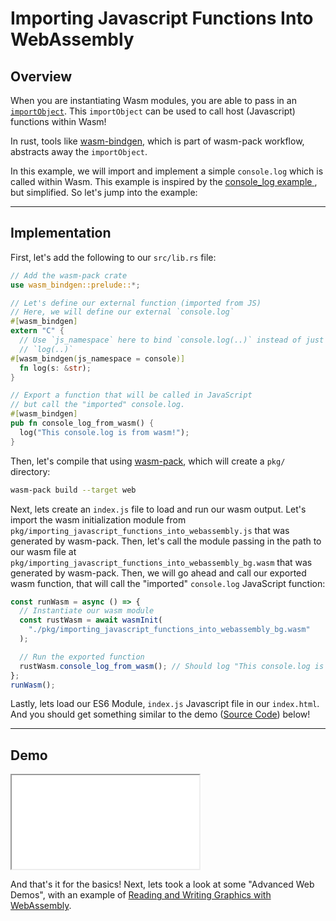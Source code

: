 # Importing Javascript Functions Into WebAssembly

## Overview

When you are instantiating Wasm modules, you are able to pass in an [`importObject`](https://developer.mozilla.org/en-US/docs/Web/JavaScript/Reference/Global_Objects/WebAssembly/instantiateStreaming). This `importObject` can be used to call host (Javascript) functions within Wasm!

In rust, tools like [wasm-bindgen](https://github.com/rustwasm/wasm-bindgen), which is part of wasm-pack workflow, abstracts away the `importObject`.

In this example, we will import and implement a simple `console.log` which is called within Wasm. This example is inspired by the [console_log example ](https://github.com/rustwasm/wasm-bindgen/blob/master/examples/console_log/src/lib.rs), but simplified. So let's jump into the example:

---

## Implementation

First, let's add the following to our `src/lib.rs` file:

```rust
// Add the wasm-pack crate
use wasm_bindgen::prelude::*;

// Let's define our external function (imported from JS)
// Here, we will define our external `console.log`
#[wasm_bindgen]
extern "C" {
  // Use `js_namespace` here to bind `console.log(..)` instead of just
  // `log(..)`
#[wasm_bindgen(js_namespace = console)]
  fn log(s: &str);
}

// Export a function that will be called in JavaScript
// but call the "imported" console.log.
#[wasm_bindgen]
pub fn console_log_from_wasm() {
  log("This console.log is from wasm!");
}
```

Then, let's compile that using [wasm-pack](https://github.com/rustwasm/wasm-pack), which will create a `pkg/` directory:

```bash
wasm-pack build --target web
```

Next, lets create an `index.js` file to load and run our wasm output. Let's import the wasm initialization module from `pkg/importing_javascript_functions_into_webassembly.js` that was generated by wasm-pack. Then, let's call the module passing in the path to our wasm file at `pkg/importing_javascript_functions_into_webassembly_bg.wasm` that was generated by wasm-pack. Then, we will go ahead and call our exported wasm function, that will call the "imported" `console.log` JavaScript function:

```javascript
const runWasm = async () => {
  // Instantiate our wasm module
  const rustWasm = await wasmInit(
    "./pkg/importing_javascript_functions_into_webassembly_bg.wasm"
  );

  // Run the exported function
  rustWasm.console_log_from_wasm(); // Should log "This console.log is from wasm!"
};
runWasm();
```

Lastly, lets load our ES6 Module, `index.js` Javascript file in our `index.html`. And you should get something similar to the demo ([Source Code](/source-redirect?path=examples/importing-javascript-functions-into-webassembly/demo/rust)) below!

---

## Demo

<iframe title="Rust Demo" src="/examples/importing-javascript-functions-into-webassembly/demo/rust/"></iframe>

And that's it for the basics! Next, lets took a look at some "Advanced Web Demos", with an example of [Reading and Writing Graphics with WebAssembly](/example-redirect?exampleName=reading-and-writing-graphics).
